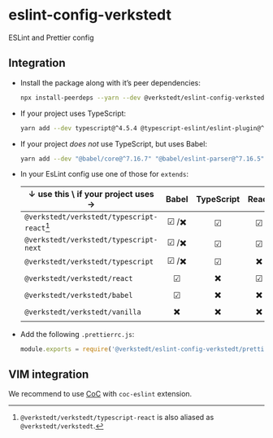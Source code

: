 # eslint-config-verkstedt


ESLint and Prettier config

## Integration

- Install the package along with it’s peer dependencies:

  ```sh
  npx install-peerdeps --yarn --dev @verkstedt/eslint-config-verkstedt
  ```

- If your project uses TypeScript:

  ```sh
  yarn add --dev typescript@^4.5.4 @typescript-eslint/eslint-plugin@^5.10.0 @typescript-eslint/parser@^5.10.0
  ```

- If your project _does not_ use TypeScript, but uses Babel:

  ```sh
  yarn add --dev "@babel/core@^7.16.7" "@babel/eslint-parser@^7.16.5"
  ```

- In your EsLint config use one of those for `extends`:

  ↓ use this \\ if your project uses →        | Babel | TypeScript | React | Next.js |
  --------------------------------------------|:-----:|:----------:|:-----:|:-------:|
  `@verkstedt/verkstedt/typescript-react`[^1] | ☑ /✖️  |     ☑      |  ☑    |   ✖️     |
  `@verkstedt/verkstedt/typescript-next`      | ☑ /✖️  |     ☑      |  ☑    |   ☑     |
  `@verkstedt/verkstedt/typescript`           | ☑ /✖️  |     ☑      |  ✖️    |   ✖️     |
  `@verkstedt/verkstedt/react`                |  ☑    |     ✖️      |  ☑    |   ✖️     |
  `@verkstedt/verkstedt/babel`                |  ☑    |     ✖️      |  ✖️    |   ✖️     |
  `@verkstedt/verkstedt/vanilla`              |  ✖️    |     ✖️      |  ✖️    |   ✖️     |

  [^1]: `@verkstedt/verkstedt/typescript-react` is also aliased as `@verkstedt/verkstedt`.

- Add the following `.prettierrc.js`:

  ```js
  module.exports = require('@verkstedt/eslint-config-verkstedt/prettier-config')
  ```

## VIM integration

We recommend to use [CoC][vim-coc] with `coc-eslint` extension.

[vim-coc]: https://github.com/neoclide/coc.nvim
